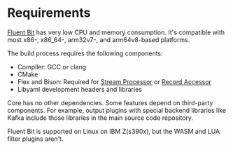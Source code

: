 # Requirements

[Fluent Bit](http://fluentbit.io) has very low CPU and memory consumption. It's
compatible with most x86-, x86_64-, arm32v7-, and arm64v8-based platforms.

The build process requires the following components:

- Compiler: GCC or clang
- CMake
- Flex and Bison: Required for
  [Stream Processor](https://docs.fluentbit.io/manual/stream-processing/introduction)
  or [Record Accessor](https://docs.fluentbit.io/manual/administration/configuring-fluent-bit/classic-mode/record-accessor)
- Libyaml development headers and libraries

Core has no other dependencies. Some features depend on third-party components.
For example, output plugins with special backend libraries like Kafka include those
libraries in the main source code repository.

Fluent Bit is supported on Linux on IBM Z(s390x), but the WASM and LUA filter
plugins aren't.
